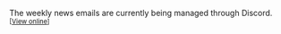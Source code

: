 The weekly news emails are currently being managed through Discord. <sup>[[View online](https://discord.com/channels/569603162739179520/708958305686388767/708958342118244368)]</sup>
